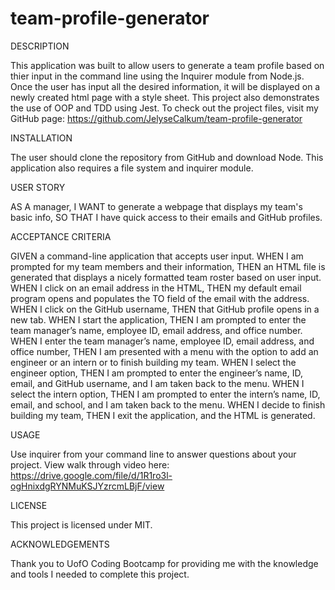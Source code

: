 # team-profile-generator

DESCRIPTION

This application was built to allow users to generate a team profile based on thier input in the command line using the Inquirer module from Node.js.
Once the user has input all the desired information, it will be displayed on a newly created html page with a style sheet. 
This project also demonstrates the use of OOP and TDD using Jest.
To check out the project files, visit my GitHub page: https://github.com/JelyseCalkum/team-profile-generator 
 
INSTALLATION

The user should clone the repository from GitHub and download Node. 
This application also requires a file system and inquirer module. 

USER STORY

AS A manager, I WANT to generate a webpage that displays my team's basic info, SO THAT I have quick access to their emails and GitHub profiles.

ACCEPTANCE CRITERIA

GIVEN a command-line application that accepts user input. 
WHEN I am prompted for my team members and their information, THEN an HTML file is generated that displays a nicely formatted team roster based on user input.
WHEN I click on an email address in the HTML, THEN my default email program opens and populates the TO field of the email with the address.
WHEN I click on the GitHub username, THEN that GitHub profile opens in a new tab.
WHEN I start the application, THEN I am prompted to enter the team manager’s name, employee ID, email address, and office number.
WHEN I enter the team manager’s name, employee ID, email address, and office number, THEN I am presented with a menu with the option to add an engineer or an intern or to finish building my team.
WHEN I select the engineer option, THEN I am prompted to enter the engineer’s name, ID, email, and GitHub username, and I am taken back to the menu.
WHEN I select the intern option, THEN I am prompted to enter the intern’s name, ID, email, and school, and I am taken back to the menu.
WHEN I decide to finish building my team, THEN I exit the application, and the HTML is generated.

USAGE

Use inquirer from your command line to answer questions about your project. View walk through video here: https://drive.google.com/file/d/1R1ro3l-ogHnixdgRYNMuKSJYzrcmLBjF/view

LICENSE

This project is licensed under MIT.

ACKNOWLEDGEMENTS

Thank you to UofO Coding Bootcamp for providing me with the knowledge and tools I needed to complete this project.
